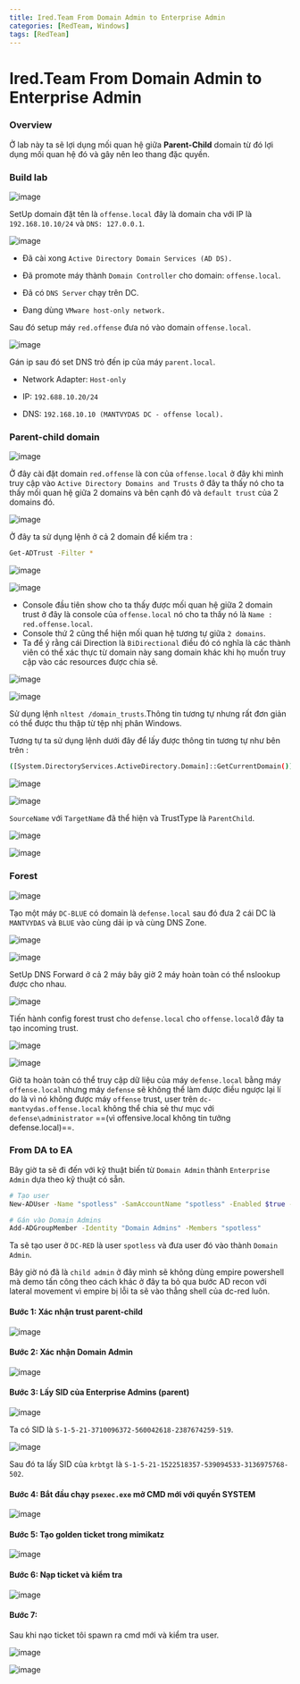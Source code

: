 ```yaml
---
title: Ired.Team From Domain Admin to Enterprise Admin
categories: [RedTeam, Windows]
tags: [RedTeam]
---
```


# Ired.Team From Domain Admin to Enterprise Admin 

### Overview

Ở lab này ta sẽ lợi dụng mối quan hệ giữa **Parent-Child** domain từ đó lợi dụng mối quan hệ đó và gây nên leo thang đặc quyền.

### Build lab

![image](https://hackmd.io/_uploads/BJhTNPJk-x.png)

SetUp domain đặt tên là `offense.local` đây là domain cha với IP là `192.168.10.10/24` và `DNS: 127.0.0.1`.

![image](https://hackmd.io/_uploads/BkRX1OR0ge.png)

- Đã cài xong `Active Directory Domain Services (AD DS).`

- Đã promote máy thành `Domain Controller` cho domain: `offense.local`.

- Đã có `DNS Server` chạy trên DC.

- Đang dùng `VMware host-only network.`

Sau đó setup máy `red.offense` đưa nó vào domain `offense.local`.

![image](https://hackmd.io/_uploads/SJ3Drv1kZx.png)

Gán ip sau đó set DNS trỏ đến ip của máy `parent.local`.

- Network Adapter: `Host-only`

- IP: `192.688.10.20/24`

- DNS: `192.168.10.10 (MANTVYDAS DC - offense local).`

### Parent-child domain

![image](https://hackmd.io/_uploads/BkbC5by1-x.png)

Ở đây cài đặt domain `red.offense` là con của `offense.local` ở đây khi mình truy cập vào `Active Directory Domains and Trusts` ở đây ta thấy nó cho ta thấy mối quan hệ giữa 2 domains và bên cạnh đó và `default trust` của 2 domains đó.

![image](https://hackmd.io/_uploads/HJlVIPJyWx.png)

Ở đây ta sử dụng lệnh ở cả 2 domain để kiểm tra :

```bash 
Get-ADTrust -Filter *
```

![image](https://hackmd.io/_uploads/H11-PDy1Wg.png)

![image](https://hackmd.io/_uploads/HkKmPP11Wl.png)

- Console đầu tiên show cho ta thấy được mối quan hệ giữa 2 domain trust ở đây là console của `offense.local` nó cho ta thấy nó là `Name : red.offense.local`.
- Console thứ 2 cũng thể hiện mối quan hệ tương tự giữa `2 domains`.
- Ta để ý rằng cái Direction là `BiDirectional` điều đó có nghĩa là các thành viên có thể xác thực từ domain này sang domain khác khi họ muốn truy cập vào các resources được chia sẻ.

![image](https://hackmd.io/_uploads/SkssDvy1bl.png)

![image](https://hackmd.io/_uploads/Byp2DvyyZl.png)

Sử dụng lệnh `nltest /domain_trusts`.Thông tin tương tự nhưng rất đơn giản có thể được thu thập từ tệp nhị phân Windows.

Tương tự ta sử dụng lệnh dưới đây để lấy được thông tin tương tự như bên trên : 

```bash
([System.DirectoryServices.ActiveDirectory.Domain]::GetCurrentDomain()).GetAllTrustRelationships()
```

![image](https://hackmd.io/_uploads/rkYzuvkkbx.png)

![image](https://hackmd.io/_uploads/rkDXODkJZx.png)

`SourceName` với `TargetName` đã thể hiện và TrustType là `ParentChild`.

![image](https://hackmd.io/_uploads/SJTmguyybx.png)

![image](https://hackmd.io/_uploads/HyLrlOJ1-x.png)

### Forest

![image](https://hackmd.io/_uploads/HJ38edy1bl.png)

Tạo một máy `DC-BLUE` có domain là `defense.local` sau đó đưa 2 cái DC là `MANTVYDAS` và `BLUE` vào cùng dải ip và cùng DNS Zone.

![image](https://hackmd.io/_uploads/Syk5b_ykWg.png)

![image](https://hackmd.io/_uploads/ByK9b_11We.png)

SetUp DNS Forward ở cả 2 máy bây giờ 2 máy hoàn toàn có thể nslookup được cho nhau.

![image](https://hackmd.io/_uploads/SyQ4BdyJbx.png)

Tiến hành config forest trust cho `defense.local` cho `offense.local`ở đây ta tạo incoming trust.

![image](https://hackmd.io/_uploads/SJR8L_JkZx.png)

![image](https://hackmd.io/_uploads/SysDI_Jy-l.png)

Giờ ta hoàn toàn có thể truy cập dữ liệu của máy `defense.local` bằng máy `offense.local` nhưng máy `defense` sẽ không thể làm được điều ngược lại lí do là vì nó không được máy `offense` trust, user trên `dc-mantvydas.offense.local` không thể chia sẻ thư mục với `defense\administrator` ==(vì offensive.local không tin tưởng defense.local)==.

### From DA to EA

Bây giờ ta sẽ đi đến với kỹ thuật biến từ `Domain Admin` thành `Enterprise Admin` dựa theo kỹ thuật có sẵn.

```bash 
# Tạo user
New-ADUser -Name "spotless" -SamAccountName "spotless" -Enabled $true -AccountPassword (ConvertTo-SecureString "Password123!" -AsPlainText -Force)

# Gán vào Domain Admins
Add-ADGroupMember -Identity "Domain Admins" -Members "spotless"
```

Ta sẽ tạo user ở `DC-RED` là user `spotless` và đưa user đó vào thành `Domain Admin`.

Bây giờ nó đã là `child admin` ở đây mình sẽ không dùng empire powershell mà demo tấn công theo cách khác ở đây ta bỏ qua bước AD recon với lateral movement vì empire bị lỗi ta sẽ vào thẳng shell của dc-red luôn.

#### Bước 1: Xác nhận trust parent-child

![image](https://hackmd.io/_uploads/SkO2GbWkWe.png)

#### Bước 2: Xác nhận Domain Admin

![image](https://hackmd.io/_uploads/SyYJQ-bk-x.png)

#### Bước 3: Lấy SID của Enterprise Admins (parent)

![image](https://hackmd.io/_uploads/rJLc7-Z1bg.png)

Ta có SID là `S-1-5-21-3710096372-560042618-2387674259-519`.

![image](https://hackmd.io/_uploads/rJNG8ZZJWx.png)

Sau đó ta lấy SID của `krbtgt` là `S-1-5-21-1522518357-539094533-3136975768-502`.

#### Bước 4: Bắt đầu chạy `psexec.exe` mở CMD mới với quyền SYSTEM

![image](https://hackmd.io/_uploads/ByChUZbyWg.png)

#### Bước 5: Tạo golden ticket trong mimikatz

![image](https://hackmd.io/_uploads/ByyWDZby-l.png)

#### Bước 6: Nạp ticket và kiểm tra

![image](https://hackmd.io/_uploads/S1o4PWWkWe.png)

#### Bước 7: 

Sau khi nạo ticket tôi spawn ra cmd mới và kiểm tra user.

![image](https://hackmd.io/_uploads/B1VCs-WJbe.png)

![image](https://hackmd.io/_uploads/SkeHlX-J-x.png)






















